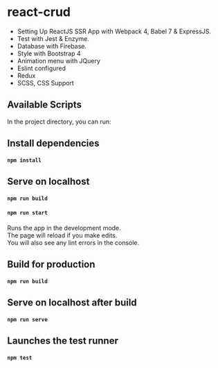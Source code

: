 # react-crud
* Setting Up ReactJS SSR App with Webpack 4, Babel 7 & ExpressJS.<br>
* Test with Jest & Enzyme.<br>
* Database with Firebase.<br>
* Style with Bootstrap 4 
* Animation menu with JQuery
* Eslint configured
* Redux
* SCSS, CSS Support

## Available Scripts

In the project directory, you can run:

## Install dependencies
#### `npm install`

## Serve on localhost
#### `npm run build`
#### `npm run start`

Runs the app in the development mode.<br>
The page will reload if you make edits.<br>
You will also see any lint errors in the console.

## Build for production
#### `npm run build`

## Serve on localhost after build
#### `npm run serve`

## Launches the test runner
#### `npm test`

